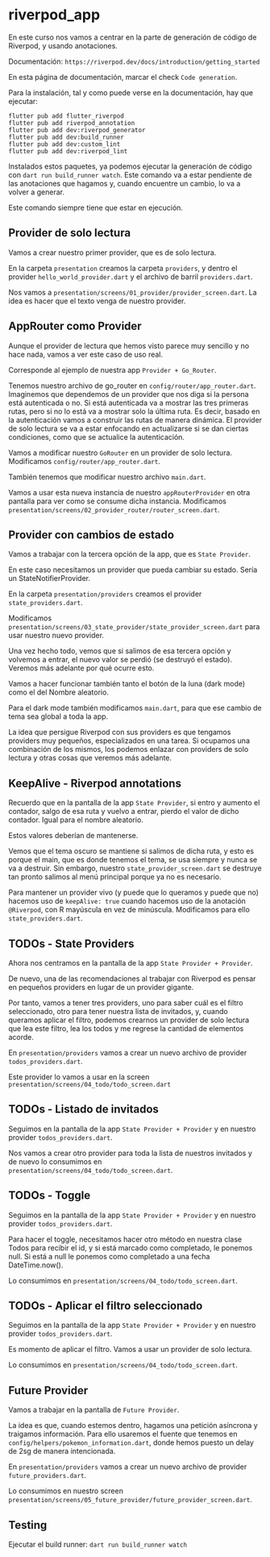 # riverpod_app

En este curso nos vamos a centrar en la parte de generación de código de Riverpod, y usando anotaciones.

Documentación: `https://riverpod.dev/docs/introduction/getting_started`

En esta página de documentación, marcar el check `Code generation`.

Para la instalación, tal y como puede verse en la documentación, hay que ejecutar:

```
flutter pub add flutter_riverpod
flutter pub add riverpod_annotation
flutter pub add dev:riverpod_generator
flutter pub add dev:build_runner
flutter pub add dev:custom_lint
flutter pub add dev:riverpod_lint
```

Instalados estos paquetes, ya podemos ejecutar la generación de código con `dart run build_runner watch`. Este comando va a estar pendiente de las anotaciones que hagamos y, cuando encuentre un cambio, lo va a volver a generar.

Este comando siempre tiene que estar en ejecución.

## Provider de solo lectura

Vamos a crear nuestro primer provider, que es de solo lectura.

En la carpeta `presentation` creamos la carpeta `providers`, y dentro el provider `hello_world_provider.dart` y el archivo de barril `providers.dart`.

Nos vamos a `presentation/screens/01_provider/provider_screen.dart`. La idea es hacer que el texto venga de nuestro provider.

## AppRouter como Provider

Aunque el provider de lectura que hemos visto parece muy sencillo y no hace nada, vamos a ver este caso de uso real.

Corresponde al ejemplo de nuestra app `Provider + Go_Router`.

Tenemos nuestro archivo de go_router en `config/router/app_router.dart`. Imaginemos que dependemos de un provider que nos diga si la persona está autenticada o no. Si está autenticada va a mostrar las tres primeras rutas, pero si no lo está va a mostrar solo la última ruta. Es decir, basado en la autenticación vamos a construir las rutas de manera dinámica. El provider de solo lectura se va a estar enfocando en actualizarse si se dan ciertas condiciones, como que se actualice la autenticación.

Vamos a modificar nuestro `GoRouter` en un provider de solo lectura. Modificamos `config/router/app_router.dart`.

También tenemos que modificar nuestro archivo `main.dart`.

Vamos a usar esta nueva instancia de nuestro `appRouterProvider` en otra pantalla para ver como se consume dicha instancia. Modificamos `presentation/screens/02_provider_router/router_screen.dart`.

## Provider con cambios de estado

Vamos a trabajar con la tercera opción de la app, que es `State Provider`.

En este caso necesitamos un provider que pueda cambiar su estado. Sería un StateNotifierProvider.

En la carpeta `presentation/providers` creamos el provider `state_providers.dart`.

Modificamos `presentation/screens/03_state_provider/state_provider_screen.dart` para usar nuestro nuevo provider.

Una vez hecho todo, vemos que si salimos de esa tercera opción y volvemos a entrar, el nuevo valor se perdió (se destruyó el estado). Veremos más adelante por qué ocurre esto.

Vamos a hacer funcionar también tanto el botón de la luna (dark mode) como el del Nombre aleatorio.

Para el dark mode también modificamos `main.dart`, para que ese cambio de tema sea global a toda la app.

La idea que persigue Riverpod con sus providers es que tengamos providers muy pequeños, especializados en una tarea. Si ocupamos una combinación de los mismos, los podemos enlazar con providers de solo lectura y otras cosas que veremos más adelante.

## KeepAlive - Riverpod annotations

Recuerdo que en la pantalla de la app `State Provider`, si entro y aumento el contador, salgo de esa ruta y vuelvo a entrar, pierdo el valor de dicho contador. Igual para el nombre aleatorio.

Estos valores deberían de mantenerse.

Vemos que el tema oscuro se mantiene si salimos de dicha ruta, y esto es porque el main, que es donde tenemos el tema, se usa siempre y nunca se va a destruir. Sin embargo, nuestro `state_provider_screen.dart` se destruye tan pronto salimos al menú principal porque ya no es necesario.

Para mantener un provider vivo (y puede que lo queramos y puede que no) hacemos uso de `keepAlive: true` cuando hacemos uso de la anotación `@Riverpod`, con R mayúscula en vez de minúscula. Modificamos para ello `state_providers.dart`.

## TODOs - State Providers

Ahora nos centramos en la pantalla de la app `State Provider + Provider`.

De nuevo, una de las recomendaciones al trabajar con Riverpod es pensar en pequeños providers en lugar de un provider gigante.

Por tanto, vamos a tener tres providers, uno para saber cuál es el filtro seleccionado, otro para tener nuestra lista de invitados, y, cuando queramos aplicar el filtro, podemos crearnos un provider de solo lectura que lea este filtro, lea los todos y me regrese la cantidad de elementos acorde.

En `presentation/providers` vamos a crear un nuevo archivo de provider `todos_providers.dart`.

Este provider lo vamos a usar en la screen `presentation/screens/04_todo/todo_screen.dart`

## TODOs - Listado de invitados

Seguimos en la pantalla de la app `State Provider + Provider` y en nuestro provider `todos_providers.dart`.

Nos vamos a crear otro provider para toda la lista de nuestros invitados y de nuevo lo consumimos en `presentation/screens/04_todo/todo_screen.dart`.

## TODOs - Toggle

Seguimos en la pantalla de la app `State Provider + Provider` y en nuestro provider `todos_providers.dart`.

Para hacer el toggle, necesitamos hacer otro método en nuestra clase Todos para recibir el id, y si está marcado como completado, le ponemos null. Si está a null le ponemos como completado a una fecha DateTime.now().

Lo consumimos en `presentation/screens/04_todo/todo_screen.dart`.

## TODOs - Aplicar el filtro seleccionado

Seguimos en la pantalla de la app `State Provider + Provider` y en nuestro provider `todos_providers.dart`.

Es momento de aplicar el filtro. Vamos a usar un provider de solo lectura.

Lo consumimos en `presentation/screens/04_todo/todo_screen.dart`.

## Future Provider

Vamos a trabajar en la pantalla de `Future Provider`.

La idea es que, cuando estemos dentro, hagamos una petición asíncrona y traigamos información. Para ello usaremos el fuente que tenemos en `config/helpers/pokemon_information.dart`, donde hemos puesto un delay de 2sg de manera intencionada.

En `presentation/providers` vamos a crear un nuevo archivo de provider `future_providers.dart`.

Lo consumimos en nuestro screen `presentation/screens/05_future_provider/future_provider_screen.dart`.

## Testing

Ejecutar el build runner: `dart run build_runner watch`

